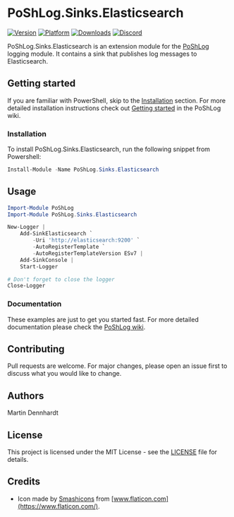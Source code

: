 # PoShLog.Sinks.Elasticsearch

[![Version](https://img.shields.io/powershellgallery/v/poshlog.sinks.Elasticsearch.svg)](https://www.powershellgallery.com/packages/PoShLog.Sinks.Elasticsearch)
[![Platform](https://img.shields.io/powershellgallery/p/poshlog.sinks.Elasticsearch?color=blue)](https://www.powershellgallery.com/packages/PoShLog.Sinks.Elasticsearch)
[![Downloads](https://img.shields.io/powershellgallery/dt/PoShLog.Sinks.Elasticsearch.svg)](https://www.powershellgallery.com/packages/PoShLog.Sinks.Elasticsearch)
[![Discord](https://img.shields.io/discord/693754316305072199?color=orange&labe=discord)](https://discord.gg/gGFtbf)

PoShLog.Sinks.Elasticsearch is an extension module for the [PoShLog](https://github.com/PoShLog/PoShLog) logging module. It contains a sink that publishes log messages to Elasticsearch.

## Getting started

If you are familiar with PowerShell, skip to the [Installation](#installation) section. For more detailed installation instructions check out [Getting started](https://github.com/PoShLog/PoShLog/wiki/Getting-started) in the PoShLog wiki.

### Installation

To install PoShLog.Sinks.Elasticsearch, run the following snippet from Powershell:

```ps1
Install-Module -Name PoShLog.Sinks.Elasticsearch
```

## Usage

```ps1
Import-Module PoShLog
Import-Module PoShLog.Sinks.Elasticsearch

New-Logger |
    Add-SinkElasticsearch `
        -Uri 'http://elasticsearch:9200' `
        -AutoRegisterTemplate `
        -AutoRegisterTemplateVersion ESv7 |
    Add-SinkConsole |
    Start-Logger

# Don't forget to close the logger
Close-Logger
```

### Documentation

These examples are just to get you started fast. For more detailed documentation please check the [PoShLog wiki](https://github.com/PoShLog/PoShLog/wiki).

## Contributing

Pull requests are welcome. For major changes, please open an issue first to discuss what you would like to change.

## Authors

Martin Dennhardt

## License

This project is licensed under the MIT License - see the [LICENSE](LICENSE) file for details.

## Credits

* Icon made by [Smashicons](https://smashicons.com/) from [www.flaticon.com](https://www.flaticon.com/).
